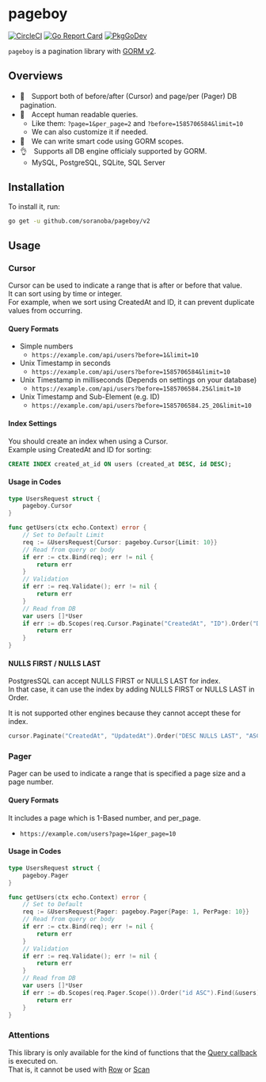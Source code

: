 pageboy
==========
[![CircleCI](https://circleci.com/gh/soranoba/pageboy.svg?style=svg&circle-token=977b6c270d30867fe12a0e65d34f8adbb3d7d7f2)](https://circleci.com/gh/soranoba/pageboy)
[![Go Report Card](https://goreportcard.com/badge/github.com/soranoba/pageboy)](https://goreportcard.com/report/github.com/soranoba/pageboy)
[![PkgGoDev](https://pkg.go.dev/badge/github.com/soranoba/pageboy/v2)](https://pkg.go.dev/github.com/soranoba/pageboy/v2)

`pageboy` is a pagination library with [GORM v2](https://github.com/go-gorm/gorm).

## Overviews

- 💪　Support both of before/after (Cursor) and page/per (Pager) DB pagination.
- 🤗　Accept human readable queries.
  - Like them: `?page=1&per_page=2` and `?before=1585706584&limit=10`
  - We can also customize it if needed.
- 💖　We can write smart code using GORM scopes.
- 👌　Supports all DB engine officialy supported by GORM.
  - MySQL, PostgreSQL, SQLite, SQL Server

## Installation

To install it, run:

```bash
go get -u github.com/soranoba/pageboy/v2
```

## Usage

### Cursor

Cursor can be used to indicate a range that is after or before that value.<br>
It can sort using by time or integer.<br>
For example, when we sort using CreatedAt and ID, it can prevent duplicate values from occurring.

#### Query Formats

- Simple numbers
  - `https://example.com/api/users?before=1&limit=10`
- Unix Timestamp in seconds
  - `https://example.com/api/users?before=1585706584&limit=10`
- Unix Timestamp in milliseconds (Depends on settings on your database)
  - `https://example.com/api/users?before=1585706584.25&limit=10`
- Unix Timestamp and Sub-Element (e.g. ID)
  - `https://example.com/api/users?before=1585706584.25_20&limit=10`

#### Index Settings

You should create an index when using a Cursor.<br>
Example using CreatedAt and ID for sorting:

```sql
CREATE INDEX created_at_id ON users (created_at DESC, id DESC);
```

#### Usage in Codes

```go
type UsersRequest struct {
	pageboy.Cursor
}

func getUsers(ctx echo.Context) error {
	// Set to Default Limit
	req := &UsersRequest{Cursor: pageboy.Cursor{Limit: 10}}
	// Read from query or body
	if err := ctx.Bind(req); err != nil {
		return err
	}
	// Validation
	if err := req.Validate(); err != nil {
		return err
	}
	// Read from DB
	var users []*User
	if err := db.Scopes(req.Cursor.Paginate("CreatedAt", "ID").Order("DESC", "DESC").Scope()).Find(&users).Error; err != nil {
		return err
	}
}
```

#### NULLS FIRST / NULLS LAST

PostgresSQL can accept NULLS FIRST or NULLS LAST for index.<br>
In that case, it can use the index by adding NULLS FIRST or NULLS LAST in Order.

It is not supported other engines because they cannot accept these for index.

```go
cursor.Paginate("CreatedAt", "UpdatedAt").Order("DESC NULLS LAST", "ASC NULLS FIRST").Scope()
```

### Pager

Pager can be used to indicate a range that is specified a page size and a page number.

#### Query Formats

It includes a page which is 1-Based number, and per_page.

- `https://example.com/users?page=1&per_page=10`

#### Usage in Codes

```go
type UsersRequest struct {
	pageboy.Pager
}

func getUsers(ctx echo.Context) error {
	// Set to Default
	req := &UsersRequest{Pager: pageboy.Pager{Page: 1, PerPage: 10}}
	// Read from query or body
	if err := ctx.Bind(req); err != nil {
		return err
	}
	// Validation
	if err := req.Validate(); err != nil {
		return err
	}
	// Read from DB
	var users []*User
	if err := db.Scopes(req.Pager.Scope()).Order("id ASC").Find(&users).Error; err != nil {
		return err
	}
}
```

### Attentions

This library is only available for the kind of functions that the [Query callback](https://pkg.go.dev/gorm.io/gorm@v1.21.8/callbacks#Query) is executed on.<br>
That is, it cannot be used with [Row](https://pkg.go.dev/gorm.io/gorm@v1.21.8#DB.Row) or [Scan](https://pkg.go.dev/gorm.io/gorm@v1.21.8#DB.Scan) <br>
